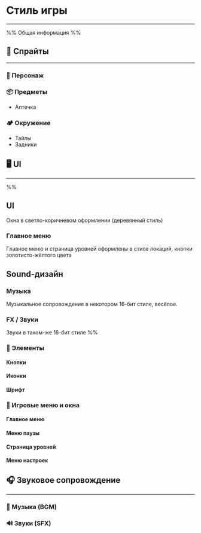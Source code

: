 # Стиль игры
---
%% Общая информация %%

## 🎨 Спрайты
---
### 🏃 Персонаж
### 📦 Предметы
- Аптечка
### 🏕️ Окружение
- Тайлы
- Задники

## 🖥️ UI
---
%%
## UI
Окна в светло-коричневом оформлении (деревянный стиль)
### Главное меню
Главное меню и страница уровней оформлены в стиле локаций, кнопки золотисто-жёлтого цвета
## Sound-дизайн
### Музыка
Музыкальное сопровождение в некотором 16-бит стиле, весёлое.
### FX / Звуки
Звуки в таком-же 16-бит стиле
%%

### 🧱 Элементы
#### Кнопки
#### Иконки
#### Шрифт

### 📑 Игровые меню и окна
#### Главное меню
#### Меню паузы
#### Страница уровней
#### Меню настроек

## 🎧 Звуковое сопровождение
---
### 🎵 Музыка (BGM)
### 🔊 Звуки (SFX)
